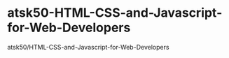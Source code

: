 # atsk50-HTML-CSS-and-Javascript-for-Web-Developers
atsk50/HTML-CSS-and-Javascript-for-Web-Developers
